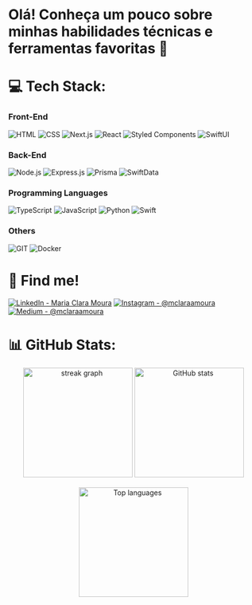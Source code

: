 # Olá! Conheça um pouco sobre minhas habilidades técnicas e ferramentas favoritas 🩷

# 💻 Tech Stack:

### Front-End

![HTML](https://img.shields.io/badge/HTML-E34F26?style=for-the-badge&logo=html5&logoColor=white)
![CSS](https://img.shields.io/badge/CSS-1572B6?style=for-the-badge&logo=css3&logoColor=white)
![Next.js](https://img.shields.io/badge/-Next.js-333333?style=for-the-badge&logo=nextdotjs)
![React](https://img.shields.io/badge/-React-64DAFB?style=for-the-badge&logo=react&logoColor=333333)
![Styled Components](https://img.shields.io/badge/styled--components-DB7093?style=for-the-badge&logo=styled-components&logoColor=white)
![SwiftUI](https://img.shields.io/badge/-SwiftUI-FFD700?style=for-the-badge&logo=swift&logoColor=black)


### Back-End

![Node.js](https://img.shields.io/badge/Node.js-339933?logo=node.js&logoColor=white&style=for-the-badge)
![Express.js](https://img.shields.io/badge/Express.js-000000?logo=express&logoColor=white&style=for-the-badge)
![Prisma](https://img.shields.io/badge/Prisma-3982CE?style=for-the-badge&logo=Prisma&logoColor=white)
![SwiftData](https://img.shields.io/badge/SwiftData-FFD700?logo=swift&logoColor=black&style=for-the-badge)

### Programming Languages

![TypeScript](https://img.shields.io/badge/TypeScript-007ACC?logo=typescript&logoColor=white&style=for-the-badge)
![JavaScript](https://img.shields.io/badge/JavaScript-F7DF1E?logo=javascript&logoColor=black&style=for-the-badge)
![Python](https://img.shields.io/badge/python-%2314354C.svg?style=for-the-badge&logo=python&logoColor=white)
![Swift](https://img.shields.io/badge/swift-FA7343?style=for-the-badge&logo=swift&logoColor=white)


### Others
![GIT](https://img.shields.io/badge/Git-fc6d26?style=for-the-badge&logo=git&logoColor=white) 
![Docker](https://img.shields.io/badge/Docker-006699?style=for-the-badge&logo=docker&logoColor=white)

# 📱 Find me!

[![LinkedIn - Maria Clara Moura](https://img.shields.io/badge/Maria%20Clara%20Moura-232323?style=for-the-badge&logo=linkedin&logoColor=ffcbdb)](https://www.linkedin.com/in/maria-clara-moura-909233256/)
[![Instagram - @mclaraamoura](https://img.shields.io/badge/@mclaraamoura_-232323?style=for-the-badge&logo=instagram&logoColor=ffcbdb)](https://instagram.com/mclaraamoura)
[![Medium - @mclaraamoura](https://img.shields.io/badge/@mclaraamoura-232323?style=for-the-badge&logo=medium&logoColor=ffcbdb)](https://medium.com/@mclaraamoura)


# 📊 GitHub Stats:
<div align="center">
  <img src="https://streak-stats.demolab.com?user=mariaclara-moura&locale=en&mode=daily&theme=radical&hide_border=false&border_radius=5&order=3" height="220" alt="streak graph" style="margin-bottom: 20px;" />
   <img src="https://github-readme-stats.vercel.app/api?username=mariaclara-moura&show_icons=true&theme=radical&border_radius=5" height="220" alt="GitHub stats" style="margin-bottom: 20px;" />
   <img src="https://github-readme-stats.vercel.app/api/top-langs/?username=mariaclara-moura&layout=compact&hide=objective-c,html,langs_count=5&theme=radical&border_radius=5" height="220" alt="Top languages" />
</div>


